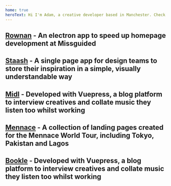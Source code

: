 ```yaml
---
home: true
heroText: Hi I'm Adam, a creative developer based in Manchester. Check out some of my projects below.
---
```


## [Rownan](/work/rownan/) - <span>An electron app to speed up homepage development at Missguided</span>

## [Staash](/work/staash/) - <span>A single page app for design teams to store their inspiration in a simple, visually understandable way</span>

## [Midl](/work/midl/) - <span>Developed with Vuepress, a blog platform to interview creatives and collate music they listen too whilst working</span>

## [Mennace](/work/mennace/) - <span>A collection of landing pages created for the Mennace World Tour, including Tokyo, Pakistan and Lagos</span>

## [Bookle](/work/bookle/) - <span>Developed with Vuepress, a blog platform to interview creatives and collate music they listen too whilst working</span>
